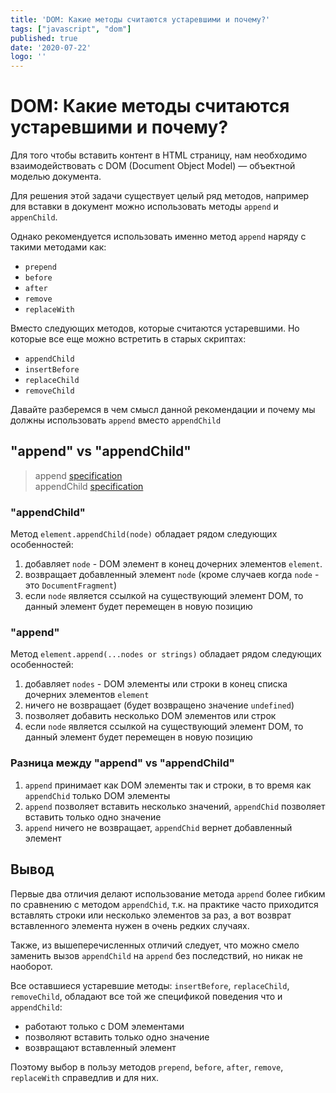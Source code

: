 ```yaml
---
title: 'DOM: Какие методы считаются устаревшими и почему?'
tags: ["javascript", "dom"]
published: true
date: '2020-07-22'
logo: ''
---  
```


# DOM: Какие методы считаются устаревшими и почему?

Для того чтобы вставить контент в HTML страницу, нам необходимо взаимодействовать c DOM (Document Object Model) — объектной моделью документа.

Для решения этой задачи существует целый ряд методов, например для вставки в документ
можно использовать методы `append` и `appenChild`.

Однако рекомендуется использовать именно метод `append` наряду с такими методами как:

* `prepend` 
* `before` 
* `after` 
* `remove`
* `replaceWith`

Вместо следующих методов, которые считаются устаревшими.
Но которые все еще можно встретить в старых скриптах:

* `appendChild`
* `insertBefore`
* `replaceChild`
* `removeChild`

Давайте разберемся в чем смысл данной рекомендации и почему мы должны использовать `append` вместо `appendChild`

## "append" vs "appendChild"

> append [specification](https://dom.spec.whatwg.org/#dom-parentnode-append)  
> appendChild [specification](https://www.w3.org/TR/DOM-Level-3-Core/core.html#ID-184E7107)

### "appendChild"

Метод `element.appendChild(node)` обладает рядом следующих особенностей:

1. добавляет `node` - DOM элемент в конец дочерних элементов `element`.
2. возвращает добавленный элемент `node` (кроме случаев когда `node` - это `DocumentFragment`)
3. если `node` является ссылкой на существующий элемент DOM, то данный элемент будет перемещен в новую позицию 

### "append"

Метод `element.append(...nodes or strings)` обладает рядом следующих особенностей:
 
1. добавляет `nodes` - DOM элементы или строки в конец списка дочерних элементов `element`
2. ничего не возвращает (будет возвращено значение `undefined`)
3. позволяет добавить несколько DOM элементов или строк
4. если `node` является ссылкой на существующий элемент DOM, то данный элемент будет перемещен в новую позицию 

### Разница между "append" vs "appendChild"

1. `append` принимает как DOM элементы так и строки, в то время как `appendChid` только DOM элементы
2. `append` позволяет вставить несколько значений, `appendChid` позволяет вставить только одно значение
3. `append` ничего не возвращает, `appendChid` вернет добавленный элемент

## Вывод

Первые два отличия делают использование метода `append` более гибким по сравнению с методом `appendChid`,
т.к. на практике часто приходится вставлять строки или несколько элементов за раз, а вот возврат вставленного элемента
нужен в очень редких случаях.

Также, из вышеперечисленных отличий следует, что можно смело заменить вызов
`appendChild` на `append` без последствий, но никак не наоборот.

Все оставшиеся устаревшие методы: `insertBefore`, `replaceChild`, `removeChild`, обладают все той же спецификой
поведения что и `appendChild`:

* работают только с DOM элементами
* позволяют вставить только одно значение 
* возвращают вставленный элемент

Поэтому выбор в пользу методов `prepend`, `before`, `after`, `remove`, `replaceWith` справедлив и для них.
